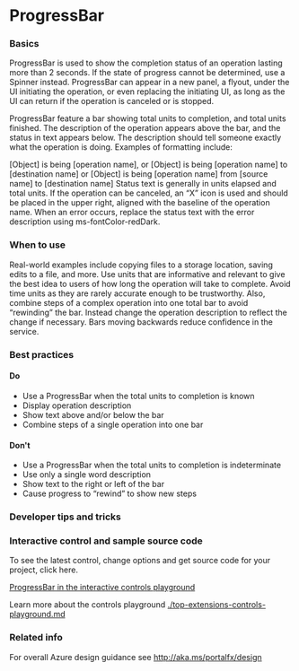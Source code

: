 ﻿# ProgressBar

 
<a name="basics"></a>
### Basics
ProgressBar is used to show the completion status of an operation lasting more than 2 seconds. If the state of progress cannot be determined, use a Spinner instead. ProgressBar can appear in a new panel, a flyout, under the UI initiating the operation, or even replacing the initiating UI, as long as the UI can return if the operation is canceled or is stopped.

ProgressBar feature a bar showing total units to completion, and total units finished. The description of the operation appears above the bar, and the status in text appears below. The description should tell someone exactly what the operation is doing. Examples of formatting include:

[Object] is being [operation name], or
[Object] is being [operation name] to [destination name] or
[Object] is being [operation name] from [source name] to [destination name]
Status text is generally in units elapsed and total units. If the operation can be canceled, an “X” icon is used and should be placed in the upper right, aligned with the baseline of the operation name. When an error occurs, replace the status text with the error description using ms-fontColor-redDark.



<!-- TODO get an IMAGE to embed here -->

<!-- TODO get an SAMPLE CODE to embed here -->

 
<a name="when-to-use"></a>
### When to use
Real-world examples include copying files to a storage location, saving edits to a file, and more. Use units that are informative and relevant to give the best idea to users of how long the operation will take to complete. Avoid time units as they are rarely accurate enough to be trustworthy. Also, combine steps of a complex operation into one total bar to avoid “rewinding” the bar. Instead change the operation description to reflect the change if necessary. Bars moving backwards reduce confidence in the service.



 
<a name="best-practices"></a>
### Best practices


<a name="best-practices-do"></a>
#### Do

* Use a ProgressBar when the total units to completion is known
* Display operation description
* Show text above and/or below the bar
* Combine steps of a single operation into one bar

<a name="best-practices-don-t"></a>
#### Don&#39;t

* Use a ProgressBar when the total units to completion is indeterminate
* Use only a single word description
* Show text to the right or left of the bar
* Cause progress to “rewind” to show new steps


 
<a name="developer-tips-and-tricks"></a>
### Developer tips and tricks



<a name="interactive-control-and-sample-source-code"></a>
### Interactive control and sample source code
To see the latest control, change options and get source code for your project, click here.

<a href="https://ms.portal.azure.com/?Microsoft_Azure_Playground=true#blade/Microsoft_Azure_Playground/ControlsIndexBlade/ProgressBarPlayground" target="_blank">ProgressBar in the interactive controls playground</a>

Learn more about the controls playground [./top-extensions-controls-playground.md](./top-extensions-controls-playground.md)

 
<a name="related-info"></a>
### Related info

For overall Azure design guidance see http://aka.ms/portalfx/design


